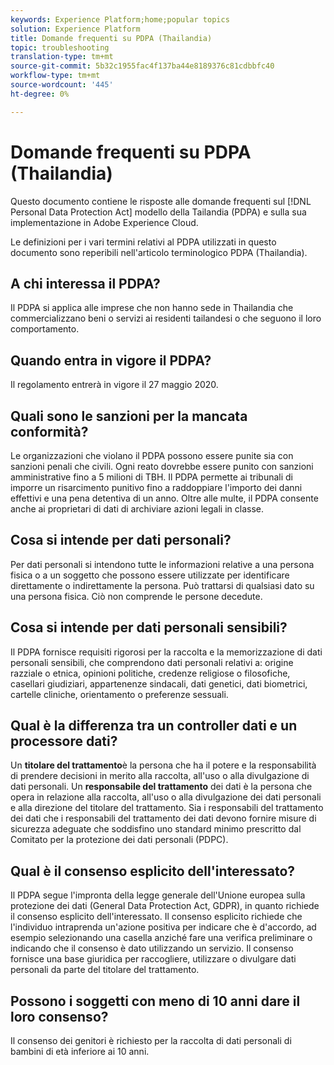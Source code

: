 ```yaml
---
keywords: Experience Platform;home;popular topics
solution: Experience Platform
title: Domande frequenti su PDPA (Thailandia)
topic: troubleshooting
translation-type: tm+mt
source-git-commit: 5b32c1955fac4f137ba44e8189376c81cdbbfc40
workflow-type: tm+mt
source-wordcount: '445'
ht-degree: 0%

---
```



# Domande frequenti su PDPA (Thailandia)

Questo documento contiene le risposte alle domande frequenti sul [!DNL Personal Data Protection Act] modello della Tailandia (PDPA) e sulla sua implementazione in Adobe Experience Cloud.

Le definizioni per i vari termini relativi al PDPA utilizzati in questo documento sono reperibili nell&#39;articolo terminologico [](./terminology.md) PDPA (Thailandia).

## A chi interessa il PDPA?

Il PDPA si applica alle imprese che non hanno sede in Thailandia che commercializzano beni o servizi ai residenti tailandesi o che seguono il loro comportamento.

## Quando entra in vigore il PDPA?

Il regolamento entrerà in vigore il 27 maggio 2020.

## Quali sono le sanzioni per la mancata conformità?

Le organizzazioni che violano il PDPA possono essere punite sia con sanzioni penali che civili. Ogni reato dovrebbe essere punito con sanzioni amministrative fino a 5 milioni di TBH. Il PDPA permette ai tribunali di imporre un risarcimento punitivo fino a raddoppiare l&#39;importo dei danni effettivi e una pena detentiva di un anno. Oltre alle multe, il PDPA consente anche ai proprietari di dati di archiviare azioni legali in classe.

## Cosa si intende per dati personali?

Per dati personali si intendono tutte le informazioni relative a una persona fisica o a un soggetto che possono essere utilizzate per identificare direttamente o indirettamente la persona. Può trattarsi di qualsiasi dato su una persona fisica. Ciò non comprende le persone decedute.

## Cosa si intende per dati personali sensibili?

Il PDPA fornisce requisiti rigorosi per la raccolta e la memorizzazione di dati personali sensibili, che comprendono dati personali relativi a: origine razziale o etnica, opinioni politiche, credenze religiose o filosofiche, casellari giudiziari, appartenenze sindacali, dati genetici, dati biometrici, cartelle cliniche, orientamento o preferenze sessuali.

## Qual è la differenza tra un controller dati e un processore dati?

Un **titolare del trattamento**&#x200B;è la persona che ha il potere e la responsabilità di prendere decisioni in merito alla raccolta, all&#39;uso o alla divulgazione di dati personali. Un **responsabile del trattamento** dei dati è la persona che opera in relazione alla raccolta, all&#39;uso o alla divulgazione dei dati personali e alla direzione del titolare del trattamento. Sia i responsabili del trattamento dei dati che i responsabili del trattamento dei dati devono fornire misure di sicurezza adeguate che soddisfino uno standard minimo prescritto dal Comitato per la protezione dei dati personali (PDPC).

## Qual è il consenso esplicito dell&#39;interessato?

Il PDPA segue l&#39;impronta della legge generale dell&#39;Unione europea sulla protezione dei dati (General Data Protection Act, GDPR), in quanto richiede il consenso esplicito dell&#39;interessato. Il consenso esplicito richiede che l&#39;individuo intraprenda un&#39;azione positiva per indicare che è d&#39;accordo, ad esempio selezionando una casella anziché fare una verifica preliminare o indicando che il consenso è dato utilizzando un servizio.  Il consenso fornisce una base giuridica per raccogliere, utilizzare o divulgare dati personali da parte del titolare del trattamento.

## Possono i soggetti con meno di 10 anni dare il loro consenso?

Il consenso dei genitori è richiesto per la raccolta di dati personali di bambini di età inferiore ai 10 anni.